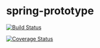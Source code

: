 # spring-prototype

[![Build Status](https://travis-ci.org/cacacoo/spring-prototype.svg?branch=master)](https://travis-ci.org/cacacoo/spring-prototype)

[![Coverage Status](https://coveralls.io/repos/github/cacacoo/spring-prototype/badge.svg?branch=master)](https://coveralls.io/github/cacacoo/spring-prototype?branch=master)
